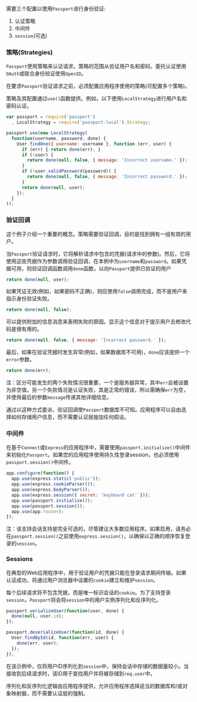 需要三个配置以使用`Passport`进行身份验证:

1. 认证策略
2. 中间件
3. `session`\(可选\)

### 策略\(Strategies\)

`Passport`使用策略来认证请求，策略的范围从验证用户名和密码，委托认证使用`OAuth`或联合身份验证使用`OpenID`。

在要求`Passport`验证请求之前，必须配置应用程序使用的策略\(可配置多个策略\)。

策略及其配置通过`use()`函数提供。例如，以下使用`LocalStrategy`进行用户名和密码认证。

```js
var passport = require('passport')
  , LocalStrategy = require('passport-local').Strategy;

passport.use(new LocalStrategy(
  function(username, password, done) {
    User.findOne({ username: username }, function (err, user) {
      if (err) { return done(err); }
      if (!user) {
        return done(null, false, { message: 'Incorrect username.' });
      }
      if (!user.validPassword(password)) {
        return done(null, false, { message: 'Incorrect password.' });
      }
      return done(null, user);
    });
  }
));
```

### 验证回调

这个例子介绍一个重要的概念。策略需要验证回调，目的是找到拥有一组有效的用户。

当`Passport`验证请求时，它将解析请求中包含的凭据\(请求中的参数\)。然后，它将使用这些凭据作为参数调用验证回调，在本例中为`username`和`password`。如果凭据可用，则验证回调函数调用`done`函数，以向`Passport`提供已验证的用户

```js
return done(null, user);
```

如果凭证无效\(例如，如果密码不正确\)，则应使用`false`调用完成，而不是用户来指示身份验证失败。

```js
return done(null, false);
```

可以提供附加的信息消息来表明失败的原因。显示这个信息对于提示用户去修改代码是很有用的。

```js
return done(null, false, { message: 'Incorrect password.' });
```

最后，如果在验证凭据时发生异常\(例如，如果数据库不可用\)，`done`应该提供一个`error`参数。

```js
return done(err);
```

注：区分可能发生的两个失败情况很重要，一个是服务器异常，其中`err`会被设置为非空值。另一个失败情况是认证失败，其是正常的错误，所以需确保`err`为空，并使用最后的参数`message`传递其他详细信息。

通过以这种方式委派，验证回调使`Passport`数据库不可知。应用程序可以自由选择如何存储用户信息，而不需要认证层施加任何假设。

### 中间件

在基于`Connect`或`Express`的应用程序中，需要使用`passport.initialize()`中间件来初始化`Passport`。如果您的应用程序使用持久性登录session，也必须使用`passport.session()`中间件。

```js
app.configure(function() {
  app.use(express.static('public'));
  app.use(express.cookieParser());
  app.use(express.bodyParser());
  app.use(express.session({ secret: 'keyboard cat' }));
  app.use(passport.initialize());
  app.use(passport.session());
  app.use(app.router);
});
```

注：该支持会话支持是完全可选的，尽管建议大多数应用程序。如果启用，请务必在`passport.session()`之前使用`express.session()`，以确保以正确的顺序恢复登录的`session`。

### Sessions

在典型的Web应用程序中，用于验证用户的凭据只能在登录请求期间传输。如果认证成功，将通过用户浏览器中设置的`cookie`建立和维护`session`。

每个后续请求将不包含凭据，而是唯一标识会话的`cookie`。为了支持登录`session`，`Passport`将会将`session`中的用户实例序列化和反序列化。

```js
passport.serializeUser(function(user, done) {
  done(null, user.id);
});

passport.deserializeUser(function(id, done) {
  User.findById(id, function(err, user) {
    done(err, user);
  });
});
```

在该示例中，仅将用户ID序列化到`session`中，保持会话中存储的数据量较小。当接收到后续请求时，该ID用于查找用户并将被存储到`req.user`中。

序列化和反序列化逻辑由应用程序提供，允许应用程序选择适当的数据库和/或对象映射器，而不需要认证层的强制。




